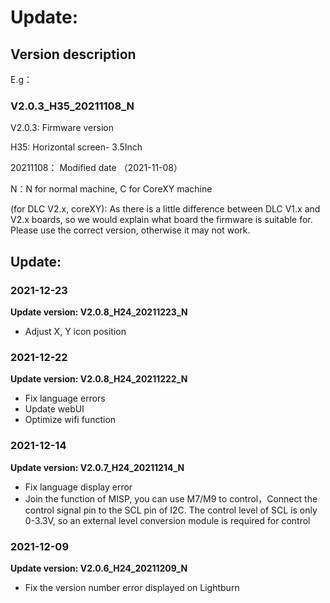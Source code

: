 # Update:
## Version description

E.g：

### V2.0.3_H35_20211108_N

V2.0.3: Firmware version

H35: Horizontal screen- 3.5Inch

20211108： Modified date （2021-11-08）

N：N for normal machine, C for CoreXY machine

(for DLC V2.x, coreXY): As there is a little difference between DLC V1.x and V2.x boards, so we would explain what board the firmware is suitable for. Please use the correct version, otherwise it may not work.



## Update:

### 2021-12-23

**Update version: V2.0.8_H24_20211223_N**

- Adjust X, Y icon position

### 2021-12-22

**Update version: V2.0.8_H24_20211222_N**

- Fix language errors
- Update webUI
- Optimize wifi function

### 2021-12-14

**Update version: V2.0.7_H24_20211214_N**

- Fix language display error
- Join the function of MISP, you can use M7/M9 to control，Connect the control signal pin to the SCL pin of I2C. The control level of SCL is only 0-3.3V, so an external level conversion module is required for control

### 2021-12-09

**Update version: V2.0.6_H24_20211209_N**

- Fix the version number error displayed on Lightburn
